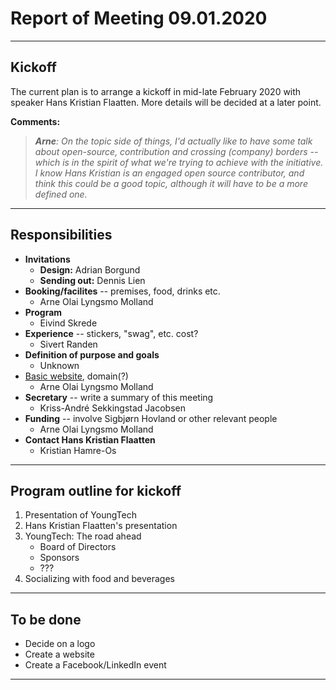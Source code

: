 # Report of Meeting 09.01.2020

---

## Kickoff

The current plan is to arrange a kickoff in mid-late February 2020 with speaker Hans Kristian Flaatten. More details will be decided at a later point.

**Comments:**

> _**Arne**: On the topic side of things, I'd actually like to have some talk about open-source, contribution and crossing (company) borders -- which is in the spirit of what we're trying to achieve with the initiative. I know Hans Kristian is an engaged open source contributor, and think this could be a good topic, although it will have to be a more defined one._

---

## Responsibilities

- **Invitations**
  - **Design:** Adrian Borgund
  - **Sending out:** Dennis Lien
- **Booking/facilites** -- premises, food, drinks etc.
  - Arne Olai Lyngsmo Molland
- **Program**
  - Eivind Skrede
- **Experience** -- stickers, "swag", etc. cost?
  - Sivert Randen
- **Definition of purpose and goals**
  - Unknown
- [Basic website](https://github.com/youngtech-bergen/web), domain(?)
  - Arne Olai Lyngsmo Molland
- **Secretary** -- write a summary of this meeting
  - Kriss-André Sekkingstad Jacobsen
- **Funding** -- involve Sigbjørn Hovland or other relevant people
  - Arne Olai Lyngsmo Molland
- **Contact Hans Kristian Flaatten**
  - Kristian Hamre-Os

---

## Program outline for kickoff

1. Presentation of YoungTech
2. Hans Kristian Flaatten's presentation
3. YoungTech: The road ahead
   - Board of Directors
   - Sponsors
   - ???
4. Socializing with food and beverages

---

## To be done

- Decide on a logo
- Create a website
- Create a Facebook/LinkedIn event

---

